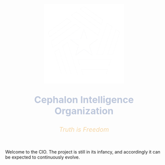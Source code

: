 <p align="center">
<img src="assets/CIO.png" width="256" height="256">
</p>

<p style="text-align: center; font-weight: bold; font-size: 30px; color:#bdc7db; ">Cephalon Intelligence Organization</p>
<p style="text-align: center; font-size: 20px; color:#F6D6A5"><i>Truth is Freedom</i></p>
<br>

Welcome to the CIO. The project is still in its infancy, and accordingly it can be expected to continuously evolve.
